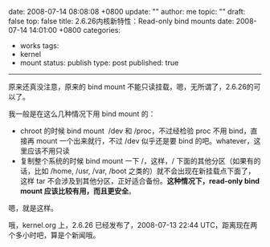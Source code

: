date: 2008-07-14 08:08:08 +0800
update: ""
author: me
topic: ""
draft: false
top: false
title: 2.6.26内核新特性：Read-only bind mounts
date: 2008-07-14 14:01:00 +0800
categories:
- works
tags:
- kernel
- mount
status: publish
type: post
published: true
---
<p>原来还真没注意，原来的 bind mount 不能只读挂载，嗯，无所谓了，2.6.26的可以了。</p>

<p>我一般是在这么几种情况下用 bind mount 的：</p>

<ul>

<li>chroot 的时候 bind mount&#160; /dev 和 /proc，不过经检验 proc 不用 bind，直接再 mount 一个出来就行，不过 /dev 似乎还是要 bind 的吧。whatever，这里应该不用只读 </li>

<li>复制整个系统的时候 bind mount 一下 /，这样，/ 下面的其他分区（如果有的话，比如 /home, /usr, /var, /boot 之类的）就不会出现在新挂载点下面了，这样 tar 不会涉及到其他分区，正好适合备份。<strong>这种情况下，read-only bind mount 应该比较有用，而且更安全</strong>。</li>

</ul>

<p>嗯，就是这样。</p>

<p>哦，kernel.org 上，2.6.26 已经发布了，2008-07-13 22:44 UTC，距离现在两个多小时吧，算是个新闻哦。</p>
